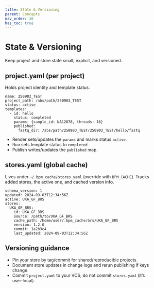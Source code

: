 ```yaml
---
title: State & Versioning
parent: Concepts
nav_order: 10
has_toc: true
---
```


# State & Versioning

Keep project and store state small, explicit, and versioned.

## project.yaml (per project)
Holds project identity and template status.
```
name: 250903_TEST
project_path: /abs/path/250903_TEST
status: active
templates:
  - id: hello
    status: completed
    params: {sample_id: NA12878, threads: 16}
    published:
      fastq_dir: /abs/path/250903_TEST/250903_TEST/hello/fastq
```
- Render sets/updates the `params` and marks status `active`.
- Run sets template status to `completed`.
- Publish writes/updates the `published` map.

## stores.yaml (global cache)
Lives under `~/.bpm_cache/stores.yaml` (override with `BPM_CACHE`).
Tracks added stores, the active one, and cached version info.
```
schema_version: 1
updated: 2024-09-03T12:34:56Z
active: UKA_GF_BRS
stores:
  UKA_GF_BRS:
    id: UKA_GF_BRS
    source: /path/to/UKA_GF_BRS
    cache_path: /home/user/.bpm_cache/brs/UKA_GF_BRS
    version: 1.2.0
    commit: 1a2b3c4
    last_updated: 2024-09-03T12:34:56Z
```

## Versioning guidance
- Pin your store by tag/commit for shared/reproducible projects.
- Document store updates in change logs and rerun publishing if keys change.
- Commit `project.yaml` to your VCS; do not commit `stores.yaml` (it’s user‑local).
